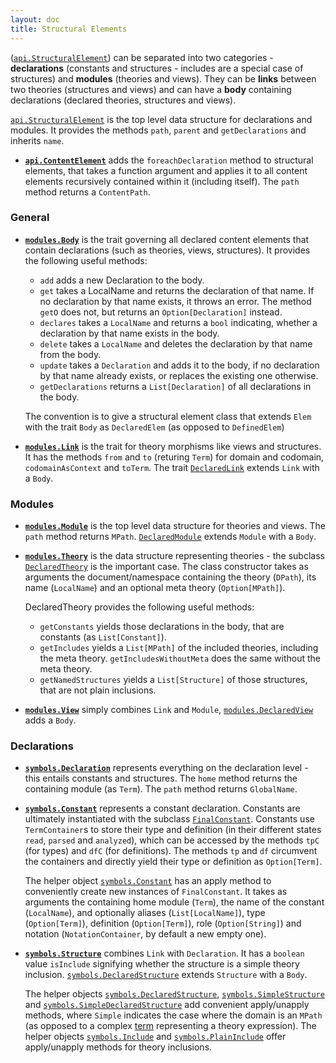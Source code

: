 ```yaml
---
layout: doc
title: Structural Elements
---
```

([`api.StructuralElement`](https://uniformal.github.io/apidoc/index.html#info.kwarc.mmt.api.StructuralElement))
 can be separated into two categories - **declarations** (constants and structures - includes are a special case of structures) and **modules** (theories and views). They can be **links** between two theories (structures and views) and can have a **body** containing declarations (declared theories, structures and views).

[`api.StructuralElement`](https://uniformal.github.io/apidoc/index.html#info.kwarc.mmt.api.StructuralElement) is the top level data structure for declarations and modules. It provides the methods `path`, `parent` and `getDeclarations` and inherits `name`.

* **[`api.ContentElement`](https://uniformal.github.io/apidoc/index.html#info.kwarc.mmt.api.ContentElement)** adds the `foreachDeclaration` method to structural elements, that takes a function argument and applies it to all content elements recursively contained within it (including itself). The `path` method returns a `ContentPath`.

### General

* **[`modules.Body`](https://uniformal.github.io/apidoc/index.html#info.kwarc.mmt.api.modules.Body)** is the trait governing all declared content elements that contain declarations (such as theories, views, structures). It provides the following useful methods:
  * `add` adds a new Declaration to the body.
  * `get` takes a LocalName and returns the declaration of that name. If no declaration by that name exists, it throws an error. The method `getO` does not, but returns an `Option[Declaration]` instead.
  * `declares` takes a `LocalName` and returns a `bool` indicating, whether a declaration by that name exists in the body.
  * `delete` takes a `LocalName` and deletes the declaration by that name from the body.
  * `update` takes a `Declaration` and adds it to the body, if no declaration by that name already exists, or replaces the existing one otherwise.
  * `getDeclarations` returns a `List[Declaration]` of all declarations in the body.
 
  The convention is to give a structural element class that extends `Elem` with the trait `Body` as `DeclaredElem` (as opposed to `DefinedElem`)
* **[`modules.Link`](https://uniformal.github.io/apidoc/index.html#info.kwarc.mmt.api.modules.Link)** is the trait for theory morphisms like views and structures. It has the methods `from` and `to` (returing `Term`) for domain and codomain, `codomainAsContext` and `toTerm`. The trait [`DeclaredLink`](https://uniformal.github.io/apidoc/index.html#info.kwarc.mmt.api.modules.DeclaredLink) extends `Link` with a `Body`.

### Modules

* **[`modules.Module`](https://uniformal.github.io/apidoc/index.html#info.kwarc.mmt.api.modules.Module)** is the top level data structure for theories and views. The `path` method returns `MPath`. [`DeclaredModule`](https://uniformal.github.io/apidoc/index.html#info.kwarc.mmt.api.modules.DeclaredModule) extends `Module` with a `Body`.
* **[`modules.Theory`](https://uniformal.github.io/apidoc/index.html#info.kwarc.mmt.api.modules.Theory)** is the data structure representing theories - the subclass [`DeclaredTheory`](https://uniformal.github.io/apidoc/index.html#info.kwarc.mmt.api.modules.DeclaredTheory) is the important case. The class constructor takes as arguments the document/namespace containing the theory (`DPath`), its name (`LocalName`) and an optional meta theory (`Option[MPath]`).
  
  DeclaredTheory provides the following useful methods:

  * `getConstants` yields those declarations in the body, that are constants (as `List[Constant]`).
  * `getIncludes` yields a `List[MPath]` of the included theories, including the meta theory. `getIncludesWithoutMeta` does the same without the meta theory.
  * `getNamedStructures` yields a `List[Structure]` of those structures, that are not plain inclusions.
* **[`modules.View`](https://uniformal.github.io/apidoc/index.html#info.kwarc.mmt.api.modules.View)** simply combines `Link` and `Module`, [`modules.DeclaredView`](https://uniformal.github.io/apidoc/index.html#info.kwarc.mmt.api.modules.Theory) adds a `Body`.

### Declarations

* **[`symbols.Declaration`](https://uniformal.github.io/apidoc/index.html#info.kwarc.mmt.api.symbols.Declaration)** represents everything on the declaration level - this entails constants and structures. The `home` method returns the containing module (as `Term`). The `path` method returns `GlobalName`.
* **[`symbols.Constant`](https://uniformal.github.io/apidoc/index.html#info.kwarc.mmt.api.symbols.Constant)** represents a constant declaration. Constants are ultimately instantiated with the subclass [`FinalConstant`](https://uniformal.github.io/apidoc/index.html#info.kwarc.mmt.api.symbols.FinalConstant). Constants use `TermContainer`s to store their type and definition (in their different states `read`, `parsed` and `analyzed`), which can be accessed by the methods `tpC` (for types) and `dfC` (for definitions). The methods `tp` and `df` circumvent the containers and directly yield their type or definition as `Option[Term]`.

  The helper object [`symbols.Constant`](https://uniformal.github.io/apidoc/index.html#info.kwarc.mmt.api.symbols.Constant$) has an apply method to conveniently create new instances of `FinalConstant`. It takes as arguments the containing home module (`Term`), the name of the constant (`LocalName`), and optionally aliases (`List[LocalName]`), type (`Option[Term]`), definition (`Option[Term]`), role (`Option[String]`) and notation (`NotationContainer`, by default a new empty one).
* **[`symbols.Structure`](https://uniformal.github.io/apidoc/index.html#info.kwarc.mmt.api.symbols.Structure)** combines `Link` with `Declaration`. It has a `boolean` value `isInclude` signifying whether the structure is a simple theory inclusion. [`symbols.DeclaredStructure`](https://uniformal.github.io/apidoc/index.html#info.kwarc.mmt.api.symbols.DeclaredStructure) extends `Structure` with a `Body`. 
 
  The helper objects [`symbols.DeclaredStructure`](https://uniformal.github.io/apidoc/index.html#info.kwarc.mmt.api.symbols.DeclaredStructure$), [`symbols.SimpleStructure`](https://uniformal.github.io/apidoc/index.html#info.kwarc.mmt.api.symbols.SimpleStructure$) and [`symbols.SimpleDeclaredStructure`](https://uniformal.github.io/apidoc/index.html#info.kwarc.mmt.api.symbols.SimpleDeclaredStructure$) add convenient apply/unapply methods, where `Simple` indicates the case where the domain is an `MPath` (as opposed to a complex [term](objects.html) representing a theory expression). The helper objects [`symbols.Include`](https://uniformal.github.io/apidoc/index.html#info.kwarc.mmt.api.symbols.Include$) and [`symbols.PlainInclude`](https://uniformal.github.io/apidoc/index.html#info.kwarc.mmt.api.symbols.PlainInclude$) offer apply/unapply methods for theory inclusions.
